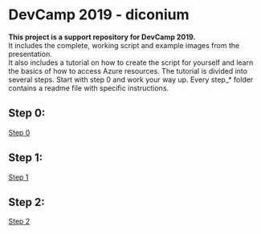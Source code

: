 # DevCamp 2019 - diconium
**This project is a support repository for DevCamp 2019.**  
It includes the complete, working script and example images from the presentation.  
It also includes a tutorial on how to create the script for yourself and learn the basics of how to access Azure resources.
The tutorial is divided into several steps. Start with step 0 and work your way up. Every step_\* folder contains a readme file with specific instructions.  

## Step 0:
[Step 0](https://github.com/volkerhielscher/netnei/blob/master/step_0/)

## Step 1:
[Step 1](https://github.com/volkerhielscher/netnei/blob/master/step_1/)

## Step 2:
[Step 2](https://github.com/volkerhielscher/netnei/blob/master/step_2/)
